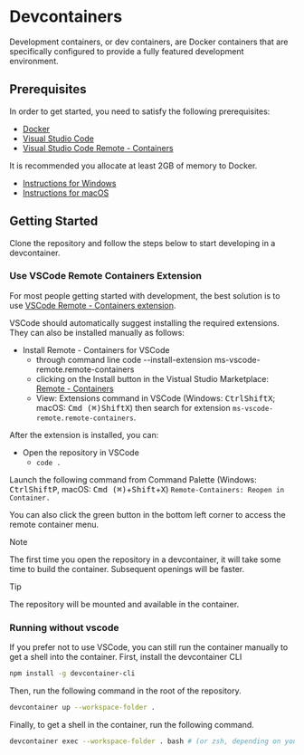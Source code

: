# Devcontainers
Development containers, or dev containers, are Docker containers that are specifically configured to provide a fully featured development environment. 

## Prerequisites
In order to get started, you need to satisfy the following prerequisites:
- [Docker](https://docs.docker.com/get-docker/)
- [Visual Studio Code](https://code.visualstudio.com/)
- [Visual Studio Code Remote - Containers](https://marketplace.visualstudio.com/items?itemName=ms-vscode-remote.remote-containers)

It is recommended you allocate at least 2GB of memory to Docker.
- [Instructions for Windows](https://docs.docker.com/docker-for-windows/#resources)
- [Instructions for macOS](https://docs.docker.com/docker-for-mac/#resources)

## Getting Started
Clone the repository and follow the steps below to start developing in a devcontainer.

### Use VSCode Remote Containers Extension
For most people getting started with development, the best solution is to use [VSCode Remote - Containers extension](https://marketplace.visualstudio.com/items?itemName=ms-vscode-remote.remote-containers).

VSCode should automatically suggest installing the required extensions. They can also be installed manually as follows:
- Install Remote - Containers for VSCode
  - through command line code --install-extension ms-vscode-remote.remote-containers
  - clicking on the Install button in the Vistual Studio Marketplace: [Remote - Containers](https://marketplace.visualstudio.com/items?itemName=ms-vscode-remote.remote-containers)
  - View: Extensions command in VSCode (Windows: <kbd>Ctrl</kbd><kbd>Shift</kbd><kbd>X</kbd>; macOS: <kbd>Cmd (⌘)</kbd><kbd>Shift</kbd><kbd>X</kbd>) then search for extension `ms-vscode-remote.remote-containers`.

After the extension is installed, you can:
- Open the repository in VSCode
     - `code .`
     
Launch the following command from Command Palette (Windows: <kbd>Ctrl</kbd><kbd>Shift</kbd><kbd>P</kbd>, macOS: <kbd>Cmd (⌘)</kbd>+<kbd>Shift</kbd>+<kbd>X</kbd>) `Remote-Containers: Reopen in Container.`

You can also click the green button in the bottom left corner to access the remote container menu.

> [!NOTE] 
> The first time you open the repository in a devcontainer, it will take some time to build the container. Subsequent openings will be faster.

> [!TIP]
> The repository will be mounted and available in the container.

### Running without vscode
If you prefer not to use VSCode, you can still run the container manually to get a shell into the container. 
First, install the devcontainer CLI
```bash
npm install -g devcontainer-cli
```
Then, run the following command in the root of the repository.
```bash
devcontainer up --workspace-folder .
```

Finally, to get a shell in the container, run the following command.
```bash
devcontainer exec --workspace-folder . bash # (or zsh, depending on your shell preference)
```
